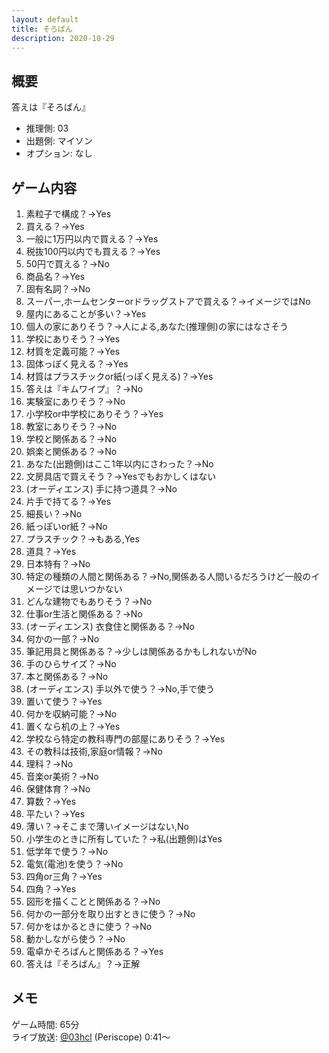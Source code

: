 ```yaml
---
layout: default
title: そろばん
description: 2020-10-29
---
```


## 概要

答えは『そろばん』

- 推理側: 03
- 出題側: マイソン
- オプション: なし

## ゲーム内容

1. 素粒子で構成？→Yes
2. 買える？→Yes
3. 一般に1万円以内で買える？→Yes
4. 税抜100円以内でも買える？→Yes
5. 50円で買える？→No
6. 商品名？→Yes
7. 固有名詞？→No
8. スーパー,ホームセンターorドラッグストアで買える？→イメージではNo
9. 屋内にあることが多い？→Yes
10. 個人の家にありそう？→人による,あなた(推理側)の家にはなさそう
11. 学校にありそう？→Yes
12. 材質を定義可能？→Yes
13. 固体っぽく見える？→Yes
14. 材質はプラスチックor紙(っぽく見える)？→Yes
15. 答えは『キムワイプ』？→No
16. 実験室にありそう？→No
17. 小学校or中学校にありそう？→Yes
18. 教室にありそう？→No
19. 学校と関係ある？→No
20. 娯楽と関係ある？→No
21. あなた(出題側)はここ1年以内にさわった？→No
22. 文房具店で買えそう？→Yesでもおかしくはない
23. (オーディエンス) 手に持つ道具？→No
24. 片手で持てる？→Yes
25. 細長い？→No
26. 紙っぽいor紙？→No
27. プラスチック？→もある,Yes
28. 道具？→Yes
29. 日本特有？→No
30. 特定の種類の人間と関係ある？→No,関係ある人間いるだろうけど一般のイメージでは思いつかない
31. どんな建物でもありそう？→No
32. 仕事or生活と関係ある？→No
33. (オーディエンス) 衣食住と関係ある？→No
34. 何かの一部？→No
35. 筆記用具と関係ある？→少しは関係あるかもしれないがNo
36. 手のひらサイズ？→No
37. 本と関係ある？→No
38. (オーディエンス) 手以外で使う？→No,手で使う
39. 置いて使う？→Yes
40. 何かを収納可能？→No
41. 置くなら机の上？→Yes
42. 学校なら特定の教科専門の部屋にありそう？→Yes
43. その教科は技術,家庭or情報？→No
44. 理科？→No
45. 音楽or美術？→No
46. 保健体育？→No
47. 算数？→Yes
48. 平たい？→Yes
49. 薄い？→そこまで薄いイメージはない,No
50. 小学生のときに所有していた？→私(出題側)はYes
51. 低学年で使う？→No
52. 電気(電池)を使う？→No
53. 四角or三角？→Yes
54. 四角？→Yes
55. 図形を描くことと関係ある？→No
56. 何かの一部分を取り出すときに使う？→No
57. 何かをはかるときに使う？→No
58. 動かしながら使う？→No
59. 電卓かそろばんと関係ある？→Yes
60. 答えは『そろばん』？→正解

## メモ

ゲーム時間: 65分  
ライブ放送: [@03hcl](https://www.periscope.tv/03hcl/1PlJQNbDnPYxE?t=41s) (Periscope) 0:41～
